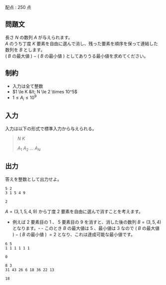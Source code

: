 配点 : $250$ 点

## 問題文

長さ $N$ の数列 $A$ が与えられます。<br>
$A$ のうち丁度 $K$ 要素を自由に選んで消し、残った要素を順序を保って連結した数列を $B$ とします。<br>
( $B$ の最大値 ) $-$ ( $B$ の最小値 ) としてありうる最小値を求めてください。

## 制約

- 入力は全て整数
- $1 \le K &lt; N \le 2 \times 10^5$
- $1 \le A_i \le 10^9$

## 入力

入力は以下の形式で標準入力から与えられる。

> $N$ $K$
> 
> $A_1$ $A_2$ $\dots$ $A_N$

## 出力

答えを整数として出力せよ。

```input1
5 2
3 1 5 4 9
```

```output1
2
```

$A=(3,1,5,4,9)$ から丁度 $2$ 要素を自由に選んで消すことを考えます。

- 例えば $2$ 要素目の $1$ 、 $5$ 要素目の $9$ を消すと、消した後の数列 $B=(3,5,4)$ となります。-   - このとき $B$ の最大値は $5$ 、最小値は $3$ なので ( $B$ の最大値 ) $-$ ( $B$ の最小値 ) $=2$ となり、これは達成可能な最小値です。

```input2
6 5
1 1 1 1 1 1
```

```output2
0
```

```input3
8 3
31 43 26 6 18 36 22 13
```

```output3
18
```